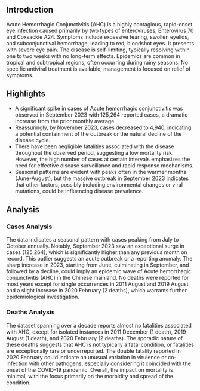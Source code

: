 ## Introduction

Acute Hemorrhagic Conjunctivitis (AHC) is a highly contagious, rapid-onset eye infection caused primarily by two types of enteroviruses, Enterovirus 70 and Coxsackie A24. Symptoms include excessive tearing, swollen eyelids, and subconjunctival hemorrhage, leading to red, bloodshot eyes. It presents with severe eye pain. The disease is self-limiting, typically resolving within one to two weeks with no long-term effects. Epidemics are common in tropical and subtropical regions, often occurring during rainy seasons. No specific antiviral treatment is available; management is focused on relief of symptoms.
## Highlights

- A significant spike in cases of Acute hemorrhagic conjunctivitis was observed in September 2023 with 125,264 reported cases, a dramatic increase from the prior monthly average. <br/>
- Reassuringly, by November 2023, cases decreased to 4,940, indicating a potential containment of the outbreak or the natural decline of the disease cycle. <br/>
- There have been negligible fatalities associated with the disease throughout the observed period, suggesting a low mortality risk. However, the high number of cases at certain intervals emphasizes the need for effective disease surveillance and rapid response mechanisms. <br/>
- Seasonal patterns are evident with peaks often in the warmer months (June-August), but the massive outbreak in September 2023 indicates that other factors, possibly including environmental changes or viral mutations, could be influencing disease prevalence. <br/>
## Analysis

### Cases Analysis
The data indicates a seasonal pattern with cases peaking from July to October annually. Notably, September 2023 saw an exceptional surge in cases (125,264), which is significantly higher than any previous month on record. This outlier suggests an acute outbreak or a reporting anomaly. The sharp increase in 2023, starting from June, culminating in September, and followed by a decline, could imply an epidemic wave of Acute hemorrhagic conjunctivitis (AHC) in the Chinese mainland. No deaths were reported for most years except for single occurrences in 2011 August and 2019 August, and a slight increase in 2020 February (2 deaths), which warrants further epidemiological investigation.

### Deaths Analysis
The dataset spanning over a decade reports almost no fatalities associated with AHC, except for isolated instances in 2011 December (1 death), 2019 August (1 death), and 2020 February (2 deaths). The sporadic nature of these deaths suggests that AHC is not typically a fatal condition, or fatalities are exceptionally rare or underreported. The double fatality reported in 2020 February could indicate an unusual variation in virulence or co-infection with other pathogens, especially considering it coincided with the onset of the COVID-19 pandemic. Overall, the impact on mortality is minimal, with the focus primarily on the morbidity and spread of the condition.
